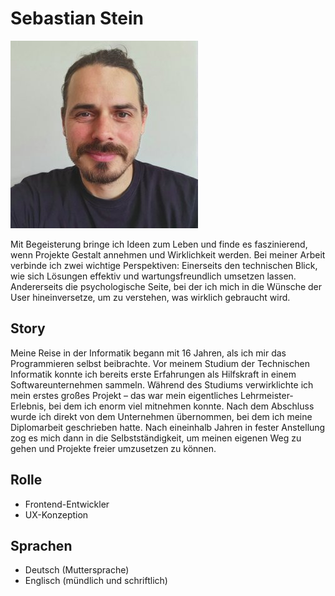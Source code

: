<!-- textlint-disable write-good -->
# Sebastian Stein

![Bild – Sebastian Stein](../images/portrait/sebastian-stein.jpg)


Mit Begeisterung bringe ich Ideen zum Leben und finde es faszinierend, wenn Projekte Gestalt annehmen und Wirklichkeit werden.
Bei meiner Arbeit verbinde ich zwei wichtige Perspektiven: Einerseits den technischen Blick, wie sich Lösungen effektiv und wartungsfreundlich umsetzen lassen. Andererseits die psychologische Seite, bei der ich mich in die Wünsche der User hineinversetze, um zu verstehen, was wirklich gebraucht wird.

## Story

Meine Reise in der Informatik begann mit 16 Jahren, als ich mir das Programmieren selbst beibrachte. Vor meinem Studium der Technischen Informatik konnte ich bereits erste Erfahrungen als Hilfskraft in einem Softwareunternehmen sammeln.
Während des Studiums verwirklichte ich mein erstes großes Projekt – das war mein eigentliches Lehrmeister-Erlebnis, bei dem ich enorm viel mitnehmen konnte.
Nach dem Abschluss wurde ich direkt von dem Unternehmen übernommen, bei dem ich meine Diplomarbeit geschrieben hatte. Nach eineinhalb Jahren in fester Anstellung zog es mich dann in die Selbstständigkeit, um meinen eigenen Weg zu gehen und Projekte freier umzusetzen zu können.

## Rolle

- Frontend-Entwickler
- UX-Konzeption

## Sprachen

- Deutsch (Muttersprache)
- Englisch (mündlich und schriftlich)